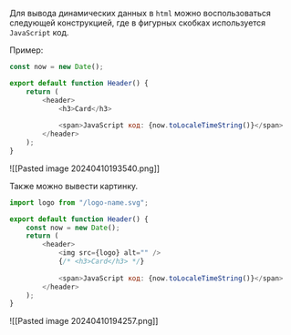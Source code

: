 Для вывода динамических данных в `html` можно воспользоваться следующей конструкцией, где в фигурных скобках используется `JavaScript` код.

Пример:
```JavaScript
const now = new Date();

export default function Header() {
	return (
		<header>
			<h3>Card</h3>
			
			<span>JavaScript код: {now.toLocaleTimeString()}</span>
		</header>
	);
}
```
![[Pasted image 20240410193540.png]]

Также можно вывести картинку.

```JavaScript
import logo from "/logo-name.svg";

export default function Header() {
	const now = new Date();
	return (
		<header>
			<img src={logo} alt="" />
			{/* <h3>Card</h3> */}
			  
			<span>JavaScript код: {now.toLocaleTimeString()}</span>
		</header>
	);
}
```
![[Pasted image 20240410194257.png]]